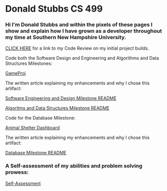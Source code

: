 # Donald Stubbs CS 499
### Hi I'm Donald Stubbs and within the pixels of these pages I show and explain how I have grown as a developer throughout my time at Southern New Hampshire University.



[CLICK HERE](https://youtu.be/vXk73Aren4k) for a link to my Code Review on my initial project builds.

Code both the Software Design and Engineering and Algorithms and Data Structures Milestones: 

[GameProj](https://github.com/DonaldStubbs/DonaldStubbs.github.io/tree/main/GameProj)

The written article explaining my enhancements and why I chose this artifact:

[Software Engineering and Design Milestone README](https://github.com/DonaldStubbs/DonaldStubbs.github.io/blob/main/GameProj/Software%20Engineering%20and%20Design%20Milestone%20README.md) 

[Algoritms and Data Structures Milestone README](https://github.com/DonaldStubbs/DonaldStubbs.github.io/blob/main/GameProj/Algorithms%20and%20Data%20Structures%20Milestone%20README.md)

Code for the Database Milestone:

[Animal Shelter Dashboard](https://github.com/DonaldStubbs/DonaldStubbs.github.io/tree/main/Animal%20Shelter%20Dashboard)

The written article explaining my enhancements and why I chose this artifact:

[Database Milestone README](https://github.com/DonaldStubbs/DonaldStubbs.github.io/blob/main/Animal%20Shelter%20Dashboard/Database%20Milestone%20README.md)

### A Self-assessment of my abilities and problem solving prowess:

[Self-Assessment](https://github.com/DonaldStubbs/DonaldStubbs.github.io/blob/main/Self-Assessment.md)
